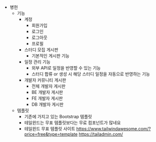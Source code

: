   - 병헌
    - 기능
      - 계정
        - 회원가입
        - 로그인
        - 로그아웃
        - 프로필
      - 스터디 모집 게시판
        - 기본적인 게시판 기능
      - 일정 관리 기능
        - 외부 API로 일정을 반영할 수 있는 기능
        - 스터디 합류 or 생성 시 해당 스터디 일정을 자동으로 반영하는 기능
      - 개발자 커뮤니티 게시판
        - 전체 개발자 게시판
        - BE 개발자 게시판
        - FE 개발자 게시판
        - DB 개발자 게시판
    - 템플릿
      - 기존에 가지고 있는 Bootstrap 템플릿
      - 테일윈드는 무표 템플릿보다는 무료 컴포넌트가 많네요
      - 테일윈드 무표 템플릿 사이트
        https://www.tailwindawesome.com/?price=free&type=template
        https://tailadmin.com/